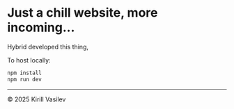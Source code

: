 # Just a chill website, more incoming...

Hybrid developed this thing, 

To host locally:

```bash
npm install
npm run dev
```

---

© 2025 Kirill Vasilev
